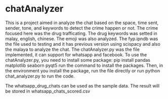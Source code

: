 # chatAnalyzer

This is a project aimed in analyze the chat based on the space, time sent, sender, tone, and keywords to detect the crime happen or not. The crime focused here was the drug trafficating. The drug keywords was setted in malay, english, chinese. The emoji was also analyzed. 
The fyp.ipndb was the file used to testing and it has previous version using scispacy and also the malaya to analyze the chat.
The chatAnalyzer.py was the file implemented, it can support for whatsapp and facebook. 
To use the chatAnalyzer.py, you need to install some package:
pip install pandas matplotlib seaborn pyqt5
run the command to install the packages.
Then, in the environment you install the package, run the file directly or run
python chat_analyzer.py
to run the code. 

The whatsapp_drug_chats can be used as the sample data.
The result will be stored in whatsapp_chats_scored.csv
